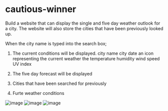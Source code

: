# cautious-winner

Build a website that can display the single and five day weather outlook for a city.  The website will also store the cities that have been previously looked up.


When the city name is typed into the search box;

1. The current conditions will be displayed.
      city name
      city date
      an icon representing the current weather
      the temperature
      humidity
      wind speed
      UV index
      
3. The five day forecast will be displayed
4. Cities that have been searched for previously
5. Furte weather conditions

![image](https://user-images.githubusercontent.com/84186127/136113164-04e8ce30-c11a-44e5-ae16-f7befdf1ecf1.png)
![image](https://user-images.githubusercontent.com/84186127/136113198-2dfcd21f-236c-4e7c-a7e8-9047ec812595.png)
![image](https://user-images.githubusercontent.com/84186127/136113263-565be168-b37a-44ed-96cc-4b4c4d07966e.png)

